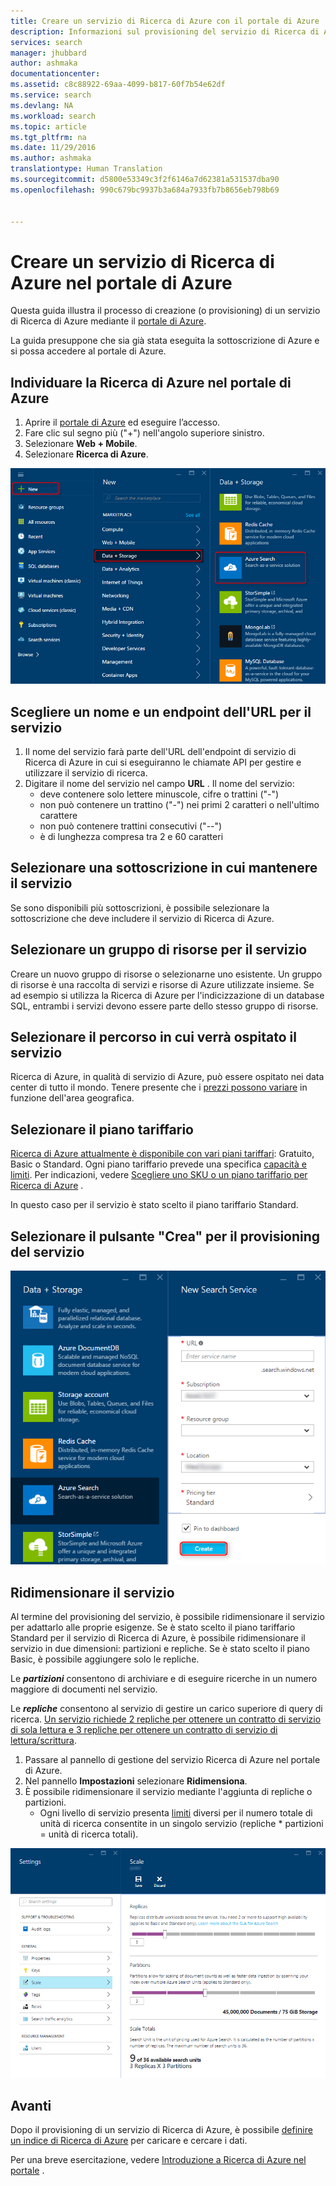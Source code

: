 ```yaml
---
title: Creare un servizio di Ricerca di Azure con il portale di Azure | Documentazione Microsoft
description: Informazioni sul provisioning del servizio di Ricerca di Azure nel portale di Azure.
services: search
manager: jhubbard
author: ashmaka
documentationcenter: 
ms.assetid: c8c88922-69aa-4099-b817-60f7b54e62df
ms.service: search
ms.devlang: NA
ms.workload: search
ms.topic: article
ms.tgt_pltfrm: na
ms.date: 11/29/2016
ms.author: ashmaka
translationtype: Human Translation
ms.sourcegitcommit: d5800e53349c3f2f6146a7d62381a531537dba90
ms.openlocfilehash: 990c679bc9937b3a684a7933fb7b8656eb798b69


---
```

# <a name="create-an-azure-search-service-using-the-azure-portal"></a>Creare un servizio di Ricerca di Azure nel portale di Azure
Questa guida illustra il processo di creazione (o provisioning) di un servizio di Ricerca di Azure mediante il [portale di Azure](https://portal.azure.com/).

La guida presuppone che sia già stata eseguita la sottoscrizione di Azure e si possa accedere al portale di Azure.

## <a name="find-azure-search-in-the-azure-portal"></a>Individuare la Ricerca di Azure nel portale di Azure
1. Aprire il [portale di Azure](https://portal.azure.com/) ed eseguire l’accesso.
2. Fare clic sul segno più ("+") nell'angolo superiore sinistro.
3. Selezionare **Web + Mobile**.
4. Selezionare **Ricerca di Azure**.

![](./media/search-create-service-portal/find-search.png)

## <a name="pick-a-service-name-and-url-endpoint-for-your-service"></a>Scegliere un nome e un endpoint dell'URL per il servizio
1. Il nome del servizio farà parte dell'URL dell'endpoint di servizio di Ricerca di Azure in cui si eseguiranno le chiamate API per gestire e utilizzare il servizio di ricerca.
2. Digitare il nome del servizio nel campo **URL** . Il nome del servizio:
   * deve contenere solo lettere minuscole, cifre o trattini ("-")
   * non può contenere un trattino ("-") nei primi 2 caratteri o nell'ultimo carattere
   * non può contenere trattini consecutivi ("--")
   * è di lunghezza compresa tra 2 e 60 caratteri

## <a name="select-a-subscription-where-you-will-keep-your-service"></a>Selezionare una sottoscrizione in cui mantenere il servizio
Se sono disponibili più sottoscrizioni, è possibile selezionare la sottoscrizione che deve includere il servizio di Ricerca di Azure.

## <a name="select-a-resource-group-for-your-service"></a>Selezionare un gruppo di risorse per il servizio
Creare un nuovo gruppo di risorse o selezionarne uno esistente. Un gruppo di risorse è una raccolta di servizi e risorse di Azure utilizzate insieme. Se ad esempio si utilizza la Ricerca di Azure per l'indicizzazione di un database SQL, entrambi i servizi devono essere parte dello stesso gruppo di risorse.

## <a name="select-the-location-where-your-service-will-be-hosted"></a>Selezionare il percorso in cui verrà ospitato il servizio
Ricerca di Azure, in qualità di servizio di Azure, può essere ospitato nei data center di tutto il mondo. Tenere presente che i [prezzi possono variare](https://azure.microsoft.com/pricing/details/search/) in funzione dell'area geografica.

## <a name="select-your-pricing-tier"></a>Selezionare il piano tariffario
[Ricerca di Azure attualmente è disponibile con vari piani tariffari](https://azure.microsoft.com/pricing/details/search/): Gratuito, Basic o Standard. Ogni piano tariffario prevede una specifica [capacità e limiti](search-limits-quotas-capacity.md). Per indicazioni, vedere [Scegliere uno SKU o un piano tariffario per Ricerca di Azure](search-sku-tier.md) .

In questo caso per il servizio è stato scelto il piano tariffario Standard.

## <a name="select-the-create-button-to-provision-your-service"></a>Selezionare il pulsante "Crea" per il provisioning del servizio
![](./media/search-create-service-portal/create-service.png)

## <a name="scale-your-service"></a>Ridimensionare il servizio
Al termine del provisioning del servizio, è possibile ridimensionare il servizio per adattarlo alle proprie esigenze. Se è stato scelto il piano tariffario Standard per il servizio di Ricerca di Azure, è possibile ridimensionare il servizio in due dimensioni: partizioni e repliche. Se è stato scelto il piano Basic, è possibile aggiungere solo le repliche.

Le ***partizioni*** consentono di archiviare e di eseguire ricerche in un numero maggiore di documenti nel servizio.

Le ***repliche*** consentono al servizio di gestire un carico superiore di query di ricerca. [Un servizio richiede 2 repliche per ottenere un contratto di servizio di sola lettura e 3 repliche per ottenere un contratto di servizio di lettura/scrittura](https://azure.microsoft.com/support/legal/sla/search/v1_0/).

1. Passare al pannello di gestione del servizio Ricerca di Azure nel portale di Azure.
2. Nel pannello **Impostazioni** selezionare **Ridimensiona**.
3. È possibile ridimensionare il servizio mediante l'aggiunta di repliche o partizioni.
   * Ogni livello di servizio presenta [limiti](search-limits-quotas-capacity.md) diversi per il numero totale di unità di ricerca consentite in un singolo servizio (repliche * partizioni = unità di ricerca totali).

![](./media/search-create-service-portal/scale-service.png)

## <a name="next"></a>Avanti
Dopo il provisioning di un servizio di Ricerca di Azure, è possibile [definire un indice di Ricerca di Azure](search-what-is-an-index.md) per caricare e cercare i dati.

Per una breve esercitazione, vedere [Introduzione a Ricerca di Azure nel portale](search-get-started-portal.md) .




<!--HONumber=Nov16_HO5-->


